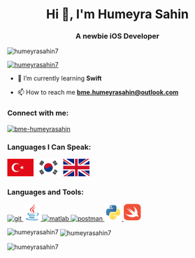 <h1 align="center">Hi 👋, I'm Humeyra Sahin</h1>
<h3 align="center">A newbie iOS Developer</h3>

<p align="left"> <img src="https://komarev.com/ghpvc/?username=humeyrasahin7&label=Profile%20Views&color=0e75b6&style=plastic" alt="humeyrasahin7" /> </p>

<p align="left"> <a href="https://github.com/ryo-ma/github-profile-trophy"><img src="https://github-profile-trophy.vercel.app/?username=humeyrasahin7" alt="humeyrasahin7" /></a> </p>

- 🌱 I’m currently learning **Swift**

- 📫 How to reach me **bme.humeyrasahin@outlook.com**



<h3 align="left">Connect with me:</h3>
<p align="left">
<a href="https://linkedin.com/in/bme-humeyrasahin" target="blank"><img align="center" src="https://raw.githubusercontent.com/rahuldkjain/github-profile-readme-generator/master/src/images/icons/Social/linked-in-alt.svg" alt="bme-humeyrasahin" height="30" width="40" /></a>
</p>
<h3 align="left">Languages I Can Speak:</h3>
<p align="left">
<img src="https://github.com/brianherbert/flags/blob/master/countries/normal/tr.png" width="60" height="40"/> <img src="https://github.com/brianherbert/flags/blob/master/countries/normal/kr.png" width="60" height="40"/> <img src="https://github.com/brianherbert/flags/blob/master/countries/normal/gb.png" width="60" height="40"/>
</p>

<h3 align="left">Languages and Tools:</h3>
<p align="left"> <a href="https://git-scm.com/" target="_blank" rel="noreferrer"> <img src="https://www.vectorlogo.zone/logos/git-scm/git-scm-icon.svg" alt="git" width="40" height="40"/> </a> <a href="https://www.java.com" target="_blank" rel="noreferrer"> <img src="https://raw.githubusercontent.com/devicons/devicon/master/icons/java/java-original.svg" alt="java" width="40" height="40"/> </a> <a href="https://www.mathworks.com/" target="_blank" rel="noreferrer"> <img src="https://upload.wikimedia.org/wikipedia/commons/2/21/Matlab_Logo.png" alt="matlab" width="40" height="40"/> </a> <a href="https://postman.com" target="_blank" rel="noreferrer"> <img src="https://www.vectorlogo.zone/logos/getpostman/getpostman-icon.svg" alt="postman" width="40" height="40"/> </a> <a href="https://www.python.org" target="_blank" rel="noreferrer"> <img src="https://raw.githubusercontent.com/devicons/devicon/master/icons/python/python-original.svg" alt="python" width="40" height="40"/> </a> <a href="https://developer.apple.com/swift/" target="_blank" rel="noreferrer"> <img src="https://raw.githubusercontent.com/devicons/devicon/master/icons/swift/swift-original.svg" alt="swift" width="40" height="40"/> </a> </p>

<p><img align="left" src="https://github-readme-stats.vercel.app/api/top-langs?username=humeyrasahin7&show_icons=true&locale=en&layout=compact" alt="humeyrasahin7" /></p>

<p>&nbsp;<img align="center" src="https://github-readme-stats.vercel.app/api?username=humeyrasahin7&show_icons=true&theme=onedark&locale=en" alt="humeyrasahin7" /></p>

<p><img align="center" src="https://github-readme-streak-stats.herokuapp.com/?user=humeyrasahin7&theme=dark" alt="humeyrasahin7" /></p>
